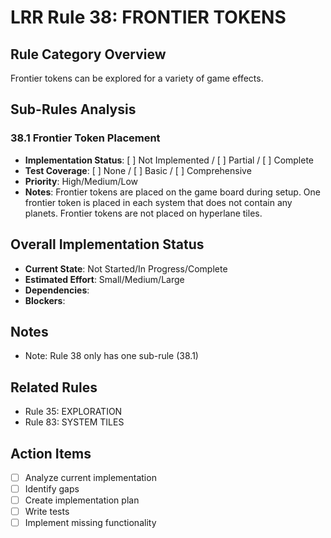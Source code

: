 # LRR Rule 38: FRONTIER TOKENS

## Rule Category Overview
Frontier tokens can be explored for a variety of game effects.

## Sub-Rules Analysis

### 38.1 Frontier Token Placement
- **Implementation Status**: [ ] Not Implemented / [ ] Partial / [ ] Complete
- **Test Coverage**: [ ] None / [ ] Basic / [ ] Comprehensive
- **Priority**: High/Medium/Low
- **Notes**: Frontier tokens are placed on the game board during setup. One frontier token is placed in each system that does not contain any planets. Frontier tokens are not placed on hyperlane tiles.

## Overall Implementation Status
- **Current State**: Not Started/In Progress/Complete
- **Estimated Effort**: Small/Medium/Large
- **Dependencies**:
- **Blockers**:

## Notes
- Note: Rule 38 only has one sub-rule (38.1)

## Related Rules
- Rule 35: EXPLORATION
- Rule 83: SYSTEM TILES

## Action Items
- [ ] Analyze current implementation
- [ ] Identify gaps
- [ ] Create implementation plan
- [ ] Write tests
- [ ] Implement missing functionality
